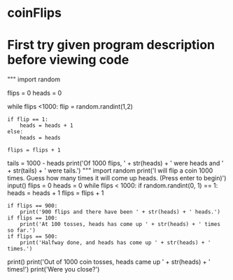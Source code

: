 # coinFlips
# First try given program description before viewing code
"""
import random

flips = 0
heads = 0

while flips <1000:
    flip = random.randint(1,2)

    if flip == 1:
        heads = heads + 1
    else:
        heads = heads

    flips = flips + 1

tails = 1000 - heads
print('Of 1000 flips, ' + str(heads) + ' were heads and ' + str(tails) + ' were tails.')
"""
import random
print('I will flip a coin 1000 times. Guess how many times it will come up heads. (Press enter to begin)')
input()
flips = 0
heads = 0
while flips < 1000:
    if random.randint(0, 1) == 1:
        heads = heads + 1
    flips = flips + 1

    if flips == 900:
        print('900 flips and there have been ' + str(heads) + ' heads.')
    if flips == 100:
        print('At 100 tosses, heads has come up ' + str(heads) + ' times so far.')
    if flips == 500:
        print('Halfway done, and heads has come up ' + str(heads) + ' times.')

print()
print('Out of 1000 coin tosses, heads came up ' + str(heads) + ' times!')
print('Were you close?')
